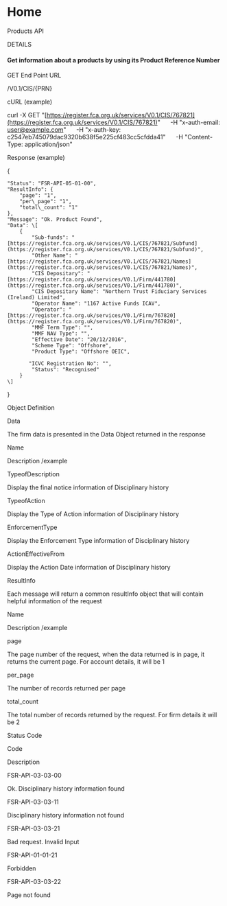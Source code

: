 # Home

Products API

  

DETAILS

#### Get information about a products by using its Product Reference Number

  

GET End Point URL

/V0.1/CIS/{PRN}

  

cURL (example)

  

curl -X GET "[https://register.fca.org.uk/services/V0.1/CIS/767821](https://register.fca.org.uk/services/V0.1/CIS/767821)" 
     -H "x-auth-email: [user@example.com](mailto:user@example.com)"
     -H "x-auth-key: c2547eb745079dac9320b638f5e225cf483cc5cfdda41" 
     -H "Content-Type: application/json"

  

Response (example)

  

{

    "Status": "FSR-API-05-01-00",
    "ResultInfo": {
        "page": "1",
        "per\_page": "1",
        "total\_count": "1"
    },
    "Message": "Ok. Product Found",
    "Data": \[
        {
            "Sub-funds": "[https://register.fca.org.uk/services/V0.1/CIS/767821/Subfund](https://register.fca.org.uk/services/V0.1/CIS/767821/Subfund)",
            "Other Name": "[https://register.fca.org.uk/services/V0.1/CIS/767821/Names](https://register.fca.org.uk/services/V0.1/CIS/767821/Names)",
            "CIS Depositary": "[https://register.fca.org.uk/services/V0.1/Firm/441780](https://register.fca.org.uk/services/V0.1/Firm/441780)",
            "CIS Depositary Name": "Northern Trust Fiduciary Services (Ireland) Limited",
            "Operator Name": "1167 Active Funds ICAV",
            "Operator": "[https://register.fca.org.uk/services/V0.1/Firm/767820](https://register.fca.org.uk/services/V0.1/Firm/767820)",
            "MMF Term Type": "",
            "MMF NAV Type": "",
            "Effective Date": "20/12/2016",
            "Scheme Type": "Offshore",
            "Product Type": "Offshore OEIC",

           "ICVC Registration No": "",
            "Status": "Recognised"
        }
    \]
}

  

Object Definition

  

Data

  

The firm data is presented in the Data Object returned in the response

Name

Description /example

TypeofDescription

Display the final notice information of Disciplinary history

TypeofAction

Display the Type of Action information of Disciplinary history

EnforcementType

Display the Enforcement Type information of Disciplinary history

ActionEffectiveFrom

Display the Action Date information of Disciplinary history

  

ResultInfo

  

Each message will return a common resultInfo object that will contain helpful information of the request

Name

Description /example

page

The page number of the request, when the data returned is in page, it returns the current page. For account details, it will be 1

per\_page

The number of records returned per page

total\_count

The total number of records returned by the request. For firm details it will be 2

  

Status Code

  

Code

Description

FSR-API-03-03-00

Ok. Disciplinary history information found

FSR-API-03-03-11

Disciplinary history information not found

FSR-API-03-03-21

Bad request. Invalid Input

FSR-API-01-01-21

Forbidden

FSR-API-03-03-22

Page not found